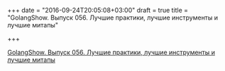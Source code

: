 +++
date = "2016-09-24T20:05:08+03:00"
draft = true
title = "GolangShow. Выпуск 056. Лучшие практики, лучшие инструменты и лучшие митапы"

+++

<p><a href="http://golangshow.com/episode/2016/05-12-056/">GolangShow. Выпуск 056. Лучшие практики, лучшие инструменты и лучшие митапы</a></p>
